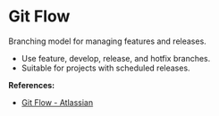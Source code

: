 # Git Flow

Branching model for managing features and releases.

- Use feature, develop, release, and hotfix branches.
- Suitable for projects with scheduled releases.

**References:**
- [Git Flow - Atlassian](https://www.atlassian.com/git/tutorials/comparing-workflows/gitflow-workflow)
